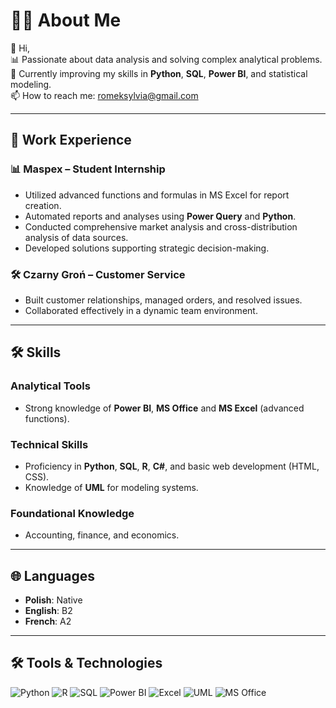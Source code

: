 # 👩‍💻 About Me

👋 Hi,\
📊 Passionate about data analysis and solving complex analytical problems.\
🎯 Currently improving my skills in **Python**, **SQL**, **Power BI**, and statistical modeling.\
📫 How to reach me: [romeksylvia@gmail.com](mailto\:romeksylvia@gmail.com)

---

## 💼 Work Experience

### 📊 Maspex – Student Internship 

- Utilized advanced functions and formulas in MS Excel for report creation.
- Automated reports and analyses using **Power Query** and **Python**.
- Conducted comprehensive market analysis and cross-distribution analysis of data sources.
- Developed solutions supporting strategic decision-making.

### 🛠 Czarny Groń – Customer Service 

- Built customer relationships, managed orders, and resolved issues.
- Collaborated effectively in a dynamic team environment.

---

## 🛠 Skills

### **Analytical Tools**

- Strong knowledge of **Power BI**, **MS Office** and **MS Excel** (advanced functions).

### **Technical Skills**

- Proficiency in **Python**, **SQL**, **R**, **C#**, and basic web development (HTML, CSS).
- Knowledge of **UML** for modeling systems.



### **Foundational Knowledge**

- Accounting, finance, and economics.


---

## 🌐 Languages

- **Polish**: Native
- **English**: B2
- **French**: A2

---


## 🛠 Tools & Technologies
![Python](https://img.shields.io/badge/Python-3776AB?style=for-the-badge&logo=python&logoColor=white)
![R](https://img.shields.io/badge/R-276DC3?style=for-the-badge&logo=r&logoColor=white)
![SQL](https://img.shields.io/badge/SQL-025E8C?style=for-the-badge&logo=sqlite&logoColor=white)
![Power BI](https://img.shields.io/badge/PowerBI-F2C811?style=for-the-badge&logo=power-bi&logoColor=black)
![Excel](https://img.shields.io/badge/Excel-217346?style=for-the-badge&logo=microsoft-excel&logoColor=white)
![UML](https://img.shields.io/badge/UML-5C2D91?style=for-the-badge&logo=uml&logoColor=white)
![MS Office](https://img.shields.io/badge/MSOffice-D83B01?style=for-the-badge&logo=microsoft-office&logoColor=white)






